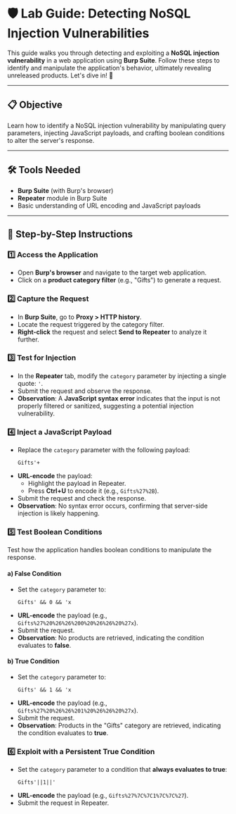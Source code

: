 # 🛡️ Lab Guide: Detecting NoSQL Injection Vulnerabilities

This guide walks you through detecting and exploiting a **NoSQL injection vulnerability** in a web application using **Burp Suite**. Follow these steps to identify and manipulate the application's behavior, ultimately revealing unreleased products. Let's dive in! 🚀

---

## 📋 Objective
Learn how to identify a NoSQL injection vulnerability by manipulating query parameters, injecting JavaScript payloads, and crafting boolean conditions to alter the server's response.

---

## 🛠️ Tools Needed
- **Burp Suite** (with Burp's browser)
- **Repeater** module in Burp Suite
- Basic understanding of URL encoding and JavaScript payloads

---

## 📝 Step-by-Step Instructions

### 1️⃣ Access the Application
- Open **Burp's browser** and navigate to the target web application.
- Click on a **product category filter** (e.g., "Gifts") to generate a request.

### 2️⃣ Capture the Request
- In **Burp Suite**, go to **Proxy > HTTP history**.
- Locate the request triggered by the category filter.
- **Right-click** the request and select **Send to Repeater** to analyze it further.

### 3️⃣ Test for Injection
- In the **Repeater** tab, modify the `category` parameter by injecting a single quote: `'`.
- Submit the request and observe the response.
- **Observation**: A **JavaScript syntax error** indicates that the input is not properly filtered or sanitized, suggesting a potential injection vulnerability.

### 4️⃣ Inject a JavaScript Payload
- Replace the `category` parameter with the following payload:
  ```
  Gifts'+
  ```
- **URL-encode** the payload:
  - Highlight the payload in Repeater.
  - Press **Ctrl+U** to encode it (e.g., `Gifts%27%2B`).
- Submit the request and check the response.
- **Observation**: No syntax error occurs, confirming that server-side injection is likely happening.

### 5️⃣ Test Boolean Conditions
Test how the application handles boolean conditions to manipulate the response.

#### a) False Condition
- Set the `category` parameter to:
  ```
  Gifts' && 0 && 'x
  ```
- **URL-encode** the payload (e.g., `Gifts%27%20%26%26%200%20%26%26%20%27x`).
- Submit the request.
- **Observation**: No products are retrieved, indicating the condition evaluates to **false**.

#### b) True Condition
- Set the `category` parameter to:
  ```
  Gifts' && 1 && 'x
  ```
- **URL-encode** the payload (e.g., `Gifts%27%20%26%26%201%20%26%26%20%27x`).
- Submit the request.
- **Observation**: Products in the "Gifts" category are retrieved, indicating the condition evaluates to **true**.

### 6️⃣ Exploit with a Persistent True Condition
- Set the `category` parameter to a condition that **always evaluates to true**:
  ```
  Gifts'||1||'
  ```
- **URL-encode** the payload (e.g., `Gifts%27%7C%7C1%7C%7C%27`).
- Submit the request in Repeater.